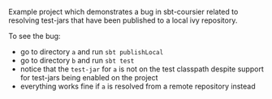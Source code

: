 Example project which demonstrates a bug in sbt-coursier related to resolving test-jars that have been published to a local ivy repository.

To see the bug:

 - go to directory `a` and run `sbt publishLocal`
 - go to directory `b` and run `sbt test`
 - notice that the `test-jar` for `a` is not on the test classpath despite support for test-jars being enabled on the project
 - everything works fine if `a` is resolved from a remote repository instead
